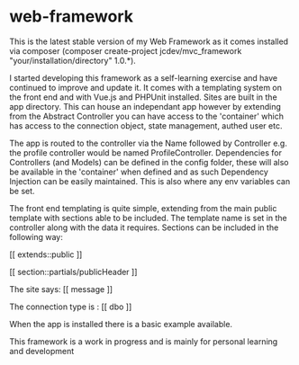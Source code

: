 # web-framework
This is the latest stable version of my Web Framework as it comes installed via composer (composer create-project jcdev/mvc_framework "your/installation/directory" 1.0.*).  

I started developing this framework as a self-learning exercise and have continued to improve and update it.  It comes with a templating system on the front end and with Vue.js and PHPUnit installed.  Sites are built in the app directory.  This can house an independant app however by extending from the Abstract Controller you can have access to the 'container' which has access to the connection object, state management, authed user etc.

The app is routed to the controller via the Name followed by Controller e.g. the profile controller would be named ProfileController.  Dependencies for Controllers (and Models) can be defined in the config folder, these will also be available in the 'container' when defined and as such Dependency Injection can be easily maintained.  This is also where any env variables can be set.

The front end templating is quite simple, extending from the main public template with sections able to be included.  The template name is set in the controller along with the data it requires.  Sections can be included in the following way:

[[ extends::public ]]

[[ section::partials/publicHeader ]]

<p>The site says: [[ message ]] </p>
<p>The connection type is : [[ dbo ]] </p>

When the app is installed there is a basic example available.

This framework is a work in progress and is mainly for personal learning and development



